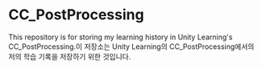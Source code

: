 # CC_PostProcessing
  This repository is for storing my learning history in Unity Learning's CC_PostProcessing.이 저장소는 Unity Learning의 CC_PostProcessing에서의 저의 학습 기록을 저장하기 위한 것입니다.
